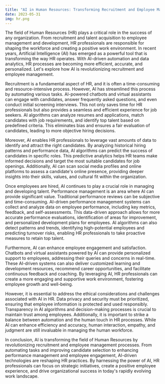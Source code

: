 ```yaml
---
title: "AI in Human Resources: Transforming Recruitment and Employee Management"
date: 2023-05-31
img: hr.png
---
```

The field of Human Resources (HR) plays a critical role in the success of any organization. From recruitment and talent acquisition to employee management and development, HR professionals are responsible for shaping the workforce and creating a positive work environment. In recent years, Artificial Intelligence (AI) has emerged as a powerful tool that is transforming the way HR operates. With AI-driven automation and data analytics, HR processes are becoming more efficient, accurate, and personalized. Let's explore how AI is revolutionizing recruitment and employee management.

Recruitment is a fundamental aspect of HR, and it is often a time-consuming and resource-intensive process. However, AI has streamlined this process by automating various tasks. AI-powered chatbots and virtual assistants can engage with candidates, answer frequently asked questions, and even conduct initial screening interviews. This not only saves time for HR professionals but also provides a seamless and efficient experience for job seekers. AI algorithms can analyze resumes and applications, match candidates with job requirements, and identify top talent based on predefined criteria. This eliminates bias and ensures a fair evaluation of candidates, leading to more objective hiring decisions.

Moreover, AI enables HR professionals to leverage vast amounts of data to identify and attract the right candidates. By analyzing historical hiring patterns and performance data, AI algorithms can predict the success of candidates in specific roles. This predictive analytics helps HR teams make informed decisions and target the most suitable candidates for job openings. Additionally, AI can scan social media profiles and online platforms to assess a candidate's online presence, providing deeper insights into their skills, values, and cultural fit within the organization.

Once employees are hired, AI continues to play a crucial role in managing and developing talent. Performance management is an area where AI can provide significant value. Traditional performance reviews can be subjective and time-consuming. AI-driven performance management systems can collect and analyze data on employee performance, including key metrics, feedback, and self-assessments. This data-driven approach allows for more accurate performance evaluations, identification of areas for improvement, and personalized development plans for employees. AI algorithms can also detect patterns and trends, identifying high-potential employees and predicting turnover risks, enabling HR professionals to take proactive measures to retain top talent.

Furthermore, AI can enhance employee engagement and satisfaction. Chatbots and virtual assistants powered by AI can provide personalized support to employees, addressing their queries and concerns in real-time. These AI-driven systems can also deliver customized learning and development resources, recommend career opportunities, and facilitate continuous feedback and coaching. By leveraging AI, HR professionals can create a more engaging and supportive work environment, fostering employee growth and well-being.

However, it is essential to address the ethical considerations and challenges associated with AI in HR. Data privacy and security must be prioritized, ensuring that employee information is protected and used responsibly. Transparency in AI algorithms and decision-making processes is crucial to maintain trust among employees. Additionally, it is important to strike a balance between automation and the human touch in HR processes. While AI can enhance efficiency and accuracy, human interaction, empathy, and judgment are still invaluable in managing the human workforce.

In conclusion, AI is transforming the field of Human Resources by revolutionizing recruitment and employee management processes. From automating tasks and improving candidate selection to enhancing performance management and employee engagement, AI-driven technologies are reshaping HR practices. By harnessing the power of AI, HR professionals can focus on strategic initiatives, create a positive employee experience, and drive organizational success in today's rapidly evolving work landscape.
